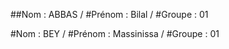 ##Nom : ABBAS  /  #Prénom : Bilal  /  #Groupe : 01


#Nom : BEY  /  #Prénom : Massinissa  /  #Groupe : 01
